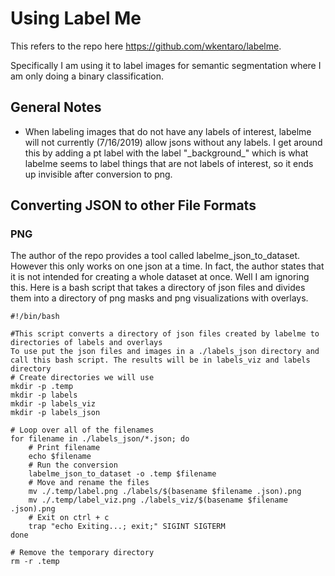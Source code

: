 # Using Label Me

This refers to the repo here https://github.com/wkentaro/labelme.

Specifically I am using it to label images for semantic segmentation where I am only doing a binary classification.

## General Notes
* When labeling images that do not have any labels of interest, labelme will not currently (7/16/2019) allow jsons without any labels. I get around this by adding a pt label with the label "\_background\_" which is what labelme seems to label things that are not labels of interest, so it ends up invisible after conversion to png.

## Converting JSON to other File Formats
### PNG
The author of the repo provides a tool called labelme_json_to_dataset. However this only works on one json at a time. In fact, the author states that it is not intended for creating a whole dataset at once. Well I am ignoring this. Here is a bash script that takes a directory of json files and divides them into a directory of png masks and png visualizations with overlays.
```
#!/bin/bash

#This script converts a directory of json files created by labelme to directories of labels and overlays
To use put the json files and images in a ./labels_json directory and call this bash script. The results will be in labels_viz and labels directory
# Create directories we will use
mkdir -p .temp
mkdir -p labels
mkdir -p labels_viz
mkdir -p labels_json

# Loop over all of the filenames
for filename in ./labels_json/*.json; do
    # Print filename
    echo $filename
    # Run the conversion
    labelme_json_to_dataset -o .temp $filename
    # Move and rename the files
    mv ./.temp/label.png ./labels/$(basename $filename .json).png
    mv ./.temp/label_viz.png ./labels_viz/$(basename $filename .json).png
    # Exit on ctrl + c
    trap "echo Exiting...; exit;" SIGINT SIGTERM
done

# Remove the temporary directory
rm -r .temp
```
